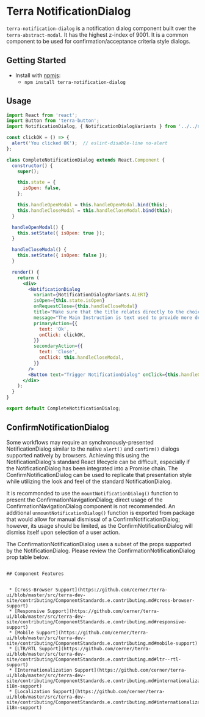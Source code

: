 # Terra NotificationDialog

`terra-notification-dialog` is a notification dialog component built over the `terra-abstract-modal`. It has the highest z-index of 9001. It is a common component to be used for confirmation/acceptance criteria style dialogs.

## Getting Started

- Install with [npmjs](https://www.npmjs.com):
  - `npm install terra-notification-dialog`

## Usage

```jsx
import React from 'react';
import Button from 'terra-button';
import NotificationDialog, { NotificationDialogVariants } from '../../src/NotificationDialog';

const clickOK = () => {
  alert('You clicked OK');  // eslint-disable-line no-alert
};

class CompleteNotificationDialog extends React.Component {
  constructor() {
    super();

    this.state = {
      isOpen: false,
    };

    this.handleOpenModal = this.handleOpenModal.bind(this);
    this.handleCloseModal = this.handleCloseModal.bind(this);
  }

  handleOpenModal() {
    this.setState({ isOpen: true });
  }

  handleCloseModal() {
    this.setState({ isOpen: false });
  }

  render() {
    return (
      <div>
        <NotificationDialog
          variant={NotificationDialogVariants.ALERT}
          isOpen={this.state.isOpen}
          onRequestClose={this.handleCloseModal}
          title="Make sure that the title relates directly to the choices."
          message="The Main Instruction is text used to provide more detail or define terminology. Don’t repeat the title verbatim."
          primaryAction={{
            text: 'Ok',
            onClick: clickOK,
          }}
          secondaryAction={{
            text: 'Close',
            onClick: this.handleCloseModal,
          }}
        />
        <Button text="Trigger NotificationDialog" onClick={this.handleOpenModal} />
      </div>
    );
  }
}

export default CompleteNotificationDialog;
```

## ConfirmNotificationDialog

Some workflows may require an synchronously-presented NotificationDialog similar to the native `alert()` and `confirm()` dialogs supported natively by browsers. Achieving this using the NotificationDialog's standard React lifecycle can be difficult, especially if the NotificationDialog has been integrated into a Promise chain. The ConfirmNotificationDialog can be used to replicate that presentation style while utilizing the look and feel of the standard NotificationDialog.

It is recommonded to use the `mountNotificationDialog()` function to present the ConfirmationNavigationDialog; direct usage of the ConfirmationNavigationDialog component is not recommended. An additional `unmountNotificationDialog()` function is exported from package that would allow for manual dismissal of a ConfirmNotificationDialog; however, its usage should be limited, as the ConfirmNotificationDialog will dismiss itself upon selection of a user action.

The ConfirmationNotificationDialog uses a subset of the props supported by the NotificationDialog. Please review the ConfirmationNotificationDialog prop table below.
```

## Component Features


 * [Cross-Browser Support](https://github.com/cerner/terra-ui/blob/master/src/terra-dev-site/contributing/ComponentStandards.e.contributing.md#cross-browser-support)
 * [Responsive Support](https://github.com/cerner/terra-ui/blob/master/src/terra-dev-site/contributing/ComponentStandards.e.contributing.md#responsive-support)
 * [Mobile Support](https://github.com/cerner/terra-ui/blob/master/src/terra-dev-site/contributing/ComponentStandards.e.contributing.md#mobile-support)
 * [LTR/RTL Support](https://github.com/cerner/terra-ui/blob/master/src/terra-dev-site/contributing/ComponentStandards.e.contributing.md#ltr--rtl-support)
 * [Internationalization Support](https://github.com/cerner/terra-ui/blob/master/src/terra-dev-site/contributing/ComponentStandards.e.contributing.md#internationalization-i18n-support)
 * [Localization Support](https://github.com/cerner/terra-ui/blob/master/src/terra-dev-site/contributing/ComponentStandards.e.contributing.md#internationalization-i18n-support)
